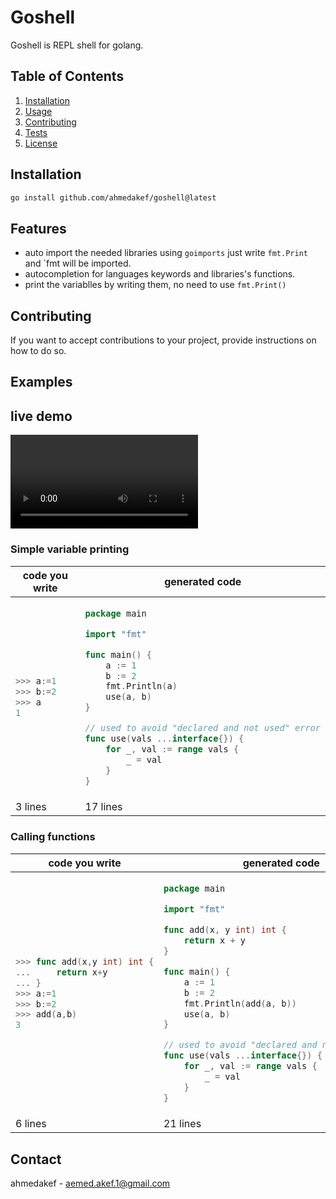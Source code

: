 # Goshell

Goshell is REPL shell for golang.

## Table of Contents

1. [Installation](#installation)
2. [Usage](#usage)
3. [Contributing](#contributing)
4. [Tests](#tests)
5. [License](#license)

## Installation

```sh
go install github.com/ahmedakef/goshell@latest
```
## Features

- auto import the needed libraries using `goimports` just write `fmt.Print` and `fmt will be imported.
- autocompletion for languages keywords and libraries's functions.
- print the variablles by writing them, no need to use `fmt.Print()`

## Contributing

If you want to accept contributions to your project, provide instructions on how to do so.

## Examples

## live  demo
![Example Video](example.mov)

### Simple variable printing


<table>
<thead>
<tr>
<th><strong>code you write</strong></th>
<th><strong>generated code</strong></th>
</tr>
</thead>
<tbody>
<tr>
<td>

```go
>>> a:=1
>>> b:=2
>>> a
1
```

</td>
<td>

```go
package main

import "fmt"

func main() {
	a := 1
	b := 2
	fmt.Println(a)
	use(a, b)
}

// used to avoid "declared and not used" error
func use(vals ...interface{}) {
	for _, val := range vals {
		_ = val
	}
}
```

</td>
</tr>
<tr><td>3 lines</td><td>17 lines</td></tr></tbody></table>


### Calling functions


<table>
<thead>
<tr>
<th><strong>code you write</strong></th>
<th><strong>generated code</strong></th>
</tr>
</thead>
<tbody>
<tr>
<td>

```go
>>> func add(x,y int) int {
...     return x+y
... }
>>> a:=1
>>> b:=2
>>> add(a,b)
3
```

</td>
<td>

```go
package main

import "fmt"

func add(x, y int) int {
	return x + y
}

func main() {
	a := 1
	b := 2
	fmt.Println(add(a, b))
	use(a, b)
}

// used to avoid "declared and not used" error
func use(vals ...interface{}) {
	for _, val := range vals {
		_ = val
	}
}
```

</td>
</tr>
<tr><td>6 lines</td><td>21 lines</td></tr></tbody></table>


## Contact

ahmedakef - aemed.akef.1@gmail.com
